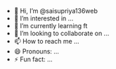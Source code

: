 - 👋 Hi, I’m @saisupriya136web
- 👀 I’m interested in ...
- 🌱 I’m currently learning ft
- 💞️ I’m looking to collaborate on ...
- 📫 How to reach me ...
- 😄 Pronouns: ...
- ⚡ Fun fact: ...

<!---
saisupriya136web/saisupriya136web is a ✨ special ✨ repository because its `README.md` (this file) appears on your GitHub profile.
You can click the Preview link to take a look at your changes.
--->
